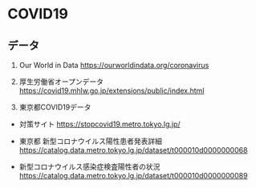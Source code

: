 # COVID19

## データ
1. Our World in Data
https://ourworldindata.org/coronavirus

2. 厚生労働省オープンデータ
https://covid19.mhlw.go.jp/extensions/public/index.html

3. 東京都COVID19データ

*  対策サイト
 https://stopcovid19.metro.tokyo.lg.jp/

* 東京都 新型コロナウイルス陽性患者発表詳細
https://catalog.data.metro.tokyo.lg.jp/dataset/t000010d0000000068

* 新型コロナウイルス感染症検査陽性者の状況
https://catalog.data.metro.tokyo.lg.jp/dataset/t000010d0000000089

